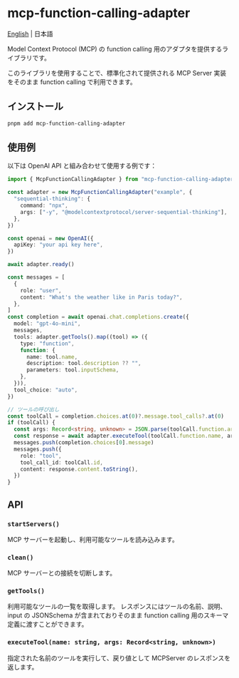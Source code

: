# mcp-function-calling-adapter

[English](./README.md) | 日本語

Model Context Protocol (MCP) の function calling 用のアダプタを提供するライブラリです。

このライブラリを使用することで、標準化されて提供される MCP Server 実装をそのまま function calling で利用できます。

## インストール

```bash
pnpm add mcp-function-calling-adapter
```

## 使用例

以下は OpenAI API と組み合わせて使用する例です：

```typescript
import { McpFunctionCallingAdapter } from "mcp-function-calling-adapter"

const adapter = new McpFunctionCallingAdapter("example", {
  "sequential-thinking": {
    command: "npx",
    args: ["-y", "@modelcontextprotocol/server-sequential-thinking"],
  },
})

const openai = new OpenAI({
  apiKey: "your api key here",
})

await adapter.ready()

const messages = [
  {
    role: "user",
    content: "What's the weather like in Paris today?",
  },
]
const completion = await openai.chat.completions.create({
  model: "gpt-4o-mini",
  messages,
  tools: adapter.getTools().map((tool) => ({
    type: "function",
    function: {
      name: tool.name,
      description: tool.description ?? "",
      parameters: tool.inputSchema,
    },
  })),
  tool_choice: "auto",
})

// ツールの呼び出し
const toolCall = completion.choices.at(0)?.message.tool_calls?.at(0)
if (toolCall) {
  const args: Record<string, unknown> = JSON.parse(toolCall.function.arguments)
  const response = await adapter.executeTool(toolCall.function.name, args)
  messages.push(completion.choices[0].message)
  messages.push({
    role: "tool",
    tool_call_id: toolCall.id,
    content: response.content.toString(),
  })
}
```

## API

### `startServers()`

MCP サーバーを起動し、利用可能なツールを読み込みます。

### `clean()`

MCP サーバーとの接続を切断します。

### `getTools()`

利用可能なツールの一覧を取得します。
レスポンスにはツールの名前、説明、input の JSONSchema が含まれておりそのまま function calling 用のスキーマ定義に渡すことができます。

### `executeTool(name: string, args: Record<string, unknown>)`

指定された名前のツールを実行して、戻り値として MCPServer のレスポンスを返します。
